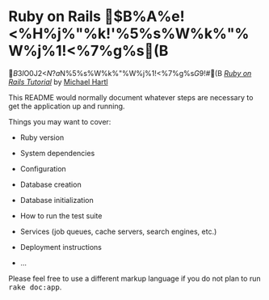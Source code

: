 # Ruby on Rails $B%A%e!<%H%j%"%k!'%5%s%W%k%"%W%j%1!<%7%g%s(B

$B$3$l$O0J2<$N$?$a$N%5%s%W%k%"%W%j%1!<%7%g%s$G$9!#(B
[*Ruby on Rails Tutorial*](http://railstutorial.jp/)
by [Michael Hartl](http://michaelhartl.com/)

This README would normally document whatever steps are necessary to get the
application up and running.

Things you may want to cover:

* Ruby version

* System dependencies

* Configuration

* Database creation

* Database initialization

* How to run the test suite

* Services (job queues, cache servers, search engines, etc.)

* Deployment instructions

* ...


Please feel free to use a different markup language if you do not plan to run
<tt>rake doc:app</tt>.
